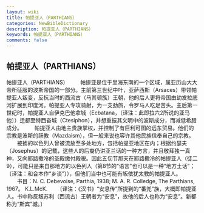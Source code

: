 ```yaml
---
layout: wiki
title: 帕提亚人（PARTHIANS）
categories: NewBibleDictionary
description: 帕提亚人（PARTHIANS）
keywords: 帕提亚人（PARTHIANS）
comments: false
---
```


## 帕提亚人（PARTHIANS）



帕提亚人（PARTHIANS）
　　帕提亚是位于里海东南的一个区域，属亚历山大大帝所征服的波斯帝国的一部分。主前第三世纪中叶，亚萨西斯（Arsaces）带领帕提亚人叛变，反抗当时的西流古（马其顿族）王朝，他的后人更将帝国由幼发拉底河扩展到印度河。帕提亚人专攻骑射，为一支劲旅，令罗马人吃足苦头。主后第一世纪时，帕提亚人自伊克巴他拿城（Ecbatana，〔译注：此即拉六2所说的亚马他〕）迁都至特西奋城（Ctesiphon），并想重振其文明中的波斯成分，而减低希腊成分。
　　帕提亚人由地主贵族掌权，并控制了有巨利可图的远东贸易。他们的宗教是波斯的祅教（Mazdaism），但一般来说也容许其他民族信奉自己的宗教。
　　被掳的以色列人曾被流放至多处地方，包括帕提亚地区在内；根据约瑟夫（Josephus）的记载，这些人的后裔仍讲亚兰话的一种方言，并且敬拜独一真神，又向耶路撒冷的圣殿缴付殿税。因此五旬节那天在耶路撒冷的帕提亚人（徒二9），可能只是来自那地方的以色列人（第8节的“语言”也可以是一种“地方土话”；〔译注：和合本作“乡谈”〕），但他们当中也可能有皈依犹太教的帕提亚人。
　　书目：N. C. Debevoise, Parthia, 1938; M. A. R. Colledge, The Parthians, 1967。
K.L.McK.
　　〔译注：《汉书》“安息传”所提到的“番兜”族，大概即帕提亚人。书中称反叛苏利（西流古）王朝者为“安息”，故他的后人也称为“安息”。新都称为“斯宾”城。〕




